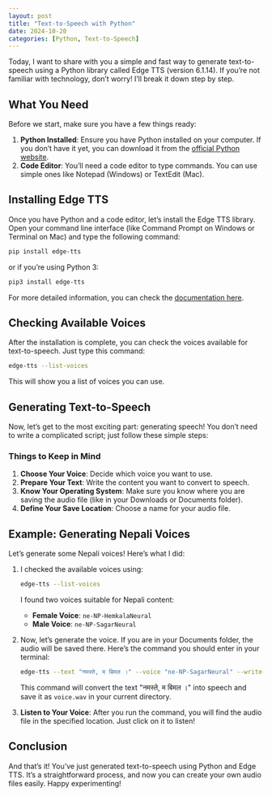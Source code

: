 ```yaml
---
layout: post
title: "Text-to-Speech with Python"
date: 2024-10-20
categories: [Python, Text-to-Speech]
---
```


Today, I want to share with you a simple and fast way to generate text-to-speech using a Python library called Edge TTS (version 6.1.14). If you’re not familiar with technology, don’t worry! I’ll break it down step by step.

## What You Need

Before we start, make sure you have a few things ready:

1. **Python Installed**: Ensure you have Python installed on your computer. If you don’t have it yet, you can download it from the [official Python website](https://www.python.org/downloads/).
2. **Code Editor**: You’ll need a code editor to type commands. You can use simple ones like Notepad (Windows) or TextEdit (Mac).

## Installing Edge TTS

Once you have Python and a code editor, let’s install the Edge TTS library. Open your command line interface (like Command Prompt on Windows or Terminal on Mac) and type the following command:

```bash
pip install edge-tts
```

or if you’re using Python 3:

```bash
pip3 install edge-tts
```

For more detailed information, you can check the [documentation here](https://pypi.org/project/edge-tts/).

## Checking Available Voices

After the installation is complete, you can check the voices available for text-to-speech. Just type this command:

```bash
edge-tts --list-voices
```

This will show you a list of voices you can use.

## Generating Text-to-Speech

Now, let’s get to the most exciting part: generating speech! You don’t need to write a complicated script; just follow these simple steps:

### Things to Keep in Mind

1. **Choose Your Voice**: Decide which voice you want to use.
2. **Prepare Your Text**: Write the content you want to convert to speech.
3. **Know Your Operating System**: Make sure you know where you are saving the audio file (like in your Downloads or Documents folder).
4. **Define Your Save Location**: Choose a name for your audio file.

## Example: Generating Nepali Voices

Let’s generate some Nepali voices! Here’s what I did:

1. I checked the available voices using:

   ```bash
   edge-tts --list-voices
   ```

   I found two voices suitable for Nepali content:
   - **Female Voice**: `ne-NP-HemkalaNeural`
   - **Male Voice**: `ne-NP-SagarNeural`

2. Now, let’s generate the voice. If you are in your Documents folder, the audio will be saved there. Here’s the command you should enter in your terminal:

   ```bash
   edge-tts --text "नमस्ते, म बिमल ।" --voice "ne-NP-SagarNeural" --write-media voice.wav
   ```

   This command will convert the text "नमस्ते, म बिमल ।" into speech and save it as `voice.wav` in your current directory.

3. **Listen to Your Voice**: After you run the command, you will find the audio file in the specified location. Just click on it to listen!

## Conclusion

And that’s it! You’ve just generated text-to-speech using Python and Edge TTS. It’s a straightforward process, and now you can create your own audio files easily. Happy experimenting!
